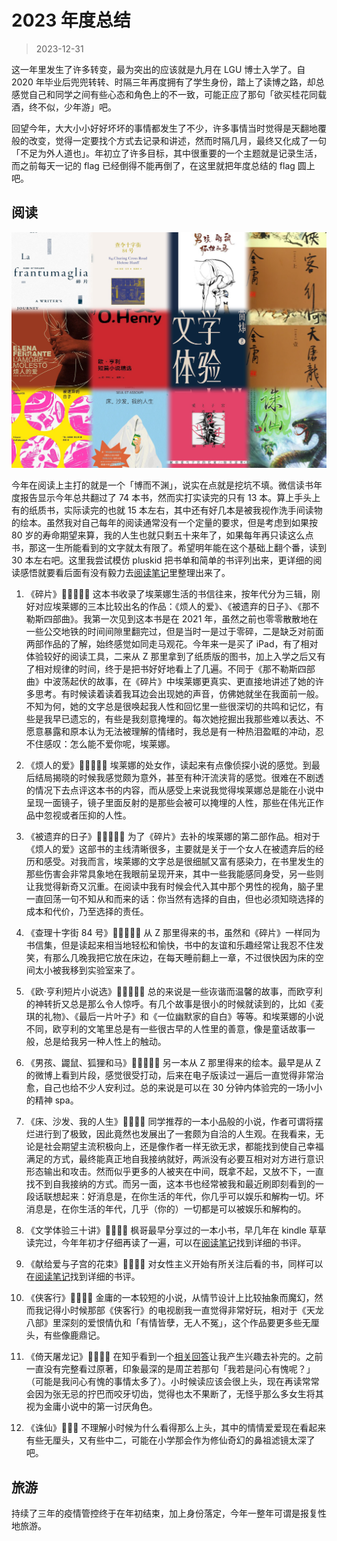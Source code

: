 # 2023 年度总结

> 2023-12-31

这一年里发生了许多转变，最为突出的应该就是九月在 LGU 博士入学了。自 2020 年毕业后兜兜转转、时隔三年再度拥有了学生身份，踏上了读博之路，却总感觉自己和同学之间有些心态和角色上的不一致，可能正应了那句「欲买桂花同载酒，终不似，少年游」吧。

回望今年，大大小小好好坏坏的事情都发生了不少，许多事情当时觉得是天翻地覆般的改变，觉得一定要找个方式去记录和讲述，然而时隔几月，最终又化成了一句「不足为外人道也」。年初立了许多目标，其中很重要的一个主题就是记录生活，而之前每天一记的 flag 已经倒得不能再倒了，在这里就把年度总结的 flag 圆上吧。

## 阅读

![loss as win](../img/2023-book.jpg)

今年在阅读上主打的就是一个「博而不渊」，说实在点就是挖坑不填。微信读书年度报告显示今年总共翻过了 74 本书，然而实打实读完的只有 13 本。算上手头上有的纸质书，实际读完的也就 15 本左右，其中还有好几本是被我视作洗手间读物的绘本。虽然我对自己每年的阅读通常没有一个定量的要求，但是考虑到如果按 80 岁的寿命期望来算，我的人生也就只剩五十来年了，如果每年再只读这么点书，那这一生所能看到的文字就太有限了。希望明年能在这个基础上翻个番，读到 30 本左右吧。这里我尝试模仿 pluskid 把书单和简单的书评列出来，更详细的阅读感悟就要看后面有没有毅力去[阅读笔记](https://markwwen.github.io/blog/#/reading/)里整理出来了。

1. 《碎片》🌟🌟🌟🌟🌟
这本书收录了埃莱娜生活的书信往来，按年代分为三辑，刚好对应埃莱娜的三本比较出名的作品：《烦人的爱》、《被遗弃的日子》、《那不勒斯四部曲》。我第一次见到这本书是在 2021 年，虽然之前也零零散散地在一些公交地铁的时间间隙里翻完过，但是当时一是过于零碎，二是缺乏对前面两部作品的了解，始终感觉如同走马观花。今年来一是买了 iPad，有了相对体验较好的阅读工具，二来从 Z 那里拿到了纸质版的图书，加上入学之后又有了相对规律的时间，终于是把书好好地看上了几遍。不同于《那不勒斯四部曲》中波荡起伏的故事，在《碎片》中埃莱娜更真实、更直接地讲述了她的许多思考。有时候读着读着我耳边会出现她的声音，仿佛她就坐在我面前一般。不知为何，她的文字总是很唤起我人性和回忆里一些很深切的共鸣和记忆，有些是我早已遗忘的，有些是我刻意掩埋的。每次她挖掘出我那些难以表达、不愿意暴露和原本认为无法被理解的情绪时，我总是有一种热泪盈眶的冲动，忍不住感叹：怎么能不爱你呢，埃莱娜。

2. 《烦人的爱》🌟🌟🌟🌟🌟
埃莱娜的处女作，读起来有点像侦探小说的感觉。到最后结局揭晓的时候我感觉颇为意外，甚至有种汗流浃背的感觉。很难在不剧透的情况下去点评这本书的内容，而从感受上来说我觉得埃莱娜总是能在小说中呈现一面镜子，镜子里面反射的是那些会被可以掩埋的人性，那些在伟光正作品中忽视或者压抑的人性。

3. 《被遗弃的日子》🌟🌟🌟🌟🌟
为了《碎片》去补的埃莱娜的第二部作品。相对于《烦人的爱》这部书的主线清晰很多，主要就是关于一个女人在被遗弃后的经历和感受。对我而言，埃莱娜的文字总是很细腻又富有感染力，在书里发生的那些伤害会非常具象地在我眼前呈现开来，其中一些我能感同身受，另一些则让我觉得新奇又沉重。在阅读中我有时候会代入其中那个男性的视角，脑子里一直回荡一句不知从和而来的话：你当然有选择的自由，但也必须知晓选择的成本和代价，乃至选择的责任。

4. 《查理十字街 84 号》🌟🌟🌟🌟🌟
从 Z 那里得来的书，虽然和《碎片》一样同为书信集，但是读起来相当地轻松和愉快，书中的友谊和乐趣经常让我忍不住发笑，有那么几晚我把它放在床边，在每天睡前翻上一章，不过很快因为床的空间太小被我移到实验室来了。

5. 《欧·亨利短片小说选》🌟🌟🌟🌟🌟
总的来说是一些诙谐而温馨的故事，而欧亨利的神转折又总是那么令人惊呼。有几个故事是很小的时候就读到的，比如《麦琪的礼物》、《最后一片叶子》和《一位幽默家的自白》等等。和埃莱娜的小说不同，欧亨利的文笔里总是有一些很古早的人性里的善意，像是童话故事一般，总是给我另一种人性上的触动。

6. 《男孩、鼹鼠、狐狸和马》🌟🌟🌟🌟🌟
另一本从 Z 那里得来的绘本。最早是从 Z 的微博上看到片段，感觉很受打动，后来在电子版读过一遍后一直觉得非常治愈，自己也给不少人安利过。总的来说是可以在 30 分钟内体验完的一场小小的精神 spa。

7. 《床、沙发、我的人生》🌟🌟🌟🌟
同学推荐的一本小品般的小说，作者可谓将摆烂进行到了极致，因此竟然也发展出了一套颇为自洽的人生观。在我看来，无论是社会期望主流积极向上，还是像作者一样无欲无求，都能找到使自己幸福满足的方式，最终能真正地自我接纳就好，两派没有必要互相对对方进行意识形态输出和攻击。然而似乎更多的人被夹在中间，既拿不起，又放不下，一直找不到自我接纳的方式。而另一面，这本书也经常被我和最近刷即刻看到的一段话联想起来：好消息是，在你生活的年代，你几乎可以娱乐和解构一切。坏消息是，在你生活的年代，几乎（你的）一切都是可以被娱乐和解构的。

8. 《文学体验三十讲》🌟🌟🌟🌟
枫哥最早分享过的一本小书，早几年在 kindle 草草读完过，今年年初才仔细再读了一遍，可以在[阅读笔记](https://markwwen.github.io/blog/#/reading/notes/literature-talk)找到详细的书评。

9. 《献给爱与子宫的花束》🌟🌟🌟🌟
对女性主义开始有所关注后看的书，同样可以在[阅读笔记](https://markwwen.github.io/blog/#/reading/notes/flower-for-love-uterus)找到详细的书评。

10. 《侠客行》🌟🌟🌟🌟
金庸的一本较短的小说，从情节设计上比较抽象而魔幻，然而我记得小时候那部《侠客行》的电视剧我一直觉得非常好玩，相对于《天龙八部》里深刻的爱恨情仇和「有情皆孽，无人不冤」，这个作品要更多些无厘头，有些像鹿鼎记。

11. 《倚天屠龙记》🌟🌟🌟🌟
在知乎看到一个[相关回答](https://www.zhihu.com/question/576349950/answer/3169159378)让我产生兴趣去补完的。之前一直没有完整看过原著，印象最深的是周芷若那句「我若是问心有愧呢？」（可能是我问心有愧的事情太多了）。小时候读应该会很上头，现在再读常常会因为张无忌的拧巴而咬牙切齿，觉得也太不果断了，无怪乎那么多女生将其视为金庸小说中的第一讨厌角色。

12. 《诛仙》🌟🌟🌟
不理解小时候为什么看得那么上头，其中的情情爱爱现在看起来有些无厘头，又有些中二，可能在小学那会作为修仙奇幻的鼻祖滤镜太深了吧。

## 旅游

持续了三年的疫情管控终于在年初结束，加上身份落定，今年一整年可谓是报复性地旅游。